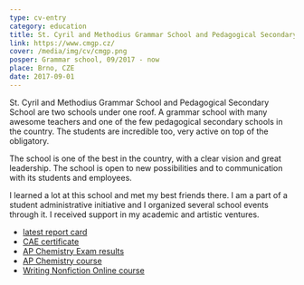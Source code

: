 ```yaml
---
type: cv-entry
category: education
title: St. Cyril and Methodius Grammar School and Pedagogical Secondary School
link: https://www.cmgp.cz/
cover: /media/img/cv/cmgp.png
posper: Grammar school, 09/2017 - now
place: Brno, CZE
date: 2017-09-01
---
```

St. Cyril and Methodius Grammar School and Pedagogical Secondary School are two schools under one roof. A grammar school with many awesome teachers and one of the few pedagogical secondary schools in the country. The students are incredible too, very active on top of the obligatory.

The school is one of the best in the country, with a clear vision and great leadership. The school is open to new possibilities and to communication with its students and employees.

I learned a lot at this school and met my best friends there. I am a part of a student administrative initiative and I organized several school events through it. I received support in my academic and artistic ventures.

- [latest report card](/media/docs/cv/rep-card.pdf)
- [CAE certificate](/media/docs/cv/cae.pdf)
- [AP Chemistry Exam results](/media/docs/cv/ap.pdf)
- [AP Chemistry course](/media/docs/cv/apc.pdf)
- [Writing Nonfiction Online course](/media/docs/cv/wnfo.pdf)